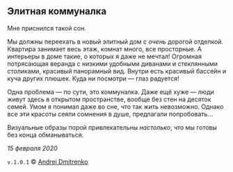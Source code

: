 ## Элитная коммуналка

Мне приснился такой сон.  

Мы должны переехать в новый элитный дом с _очень_ дорогой отделкой. Квартира занимает весь этаж, комнат много, все просторные. А интерьеры в доме такие, о которых я даже не мечтал! Огромная потрясающая веранда с низкими удобными диванами и стеклянными столиками, красивый панорамный вид. Внутри есть красивый бассейн и куча других плюшек. Куда ни посмотри &mdash; глаз радуется!

Одна проблема &mdash; по сути, это коммуналка. Даже ещё хуже &mdash; люди живут здесь в открытом пространстве, вообще без стен на десяток семей. Умом я понимал даже во сне, что так жить невозможно. Однако все эти красоты сеяли сомнения в душе, предлагали попробовать...   

Визуальные образы порой привлекательны _настолько_, что мы готовы без конца обманываться.

_15 февраля 2020_

`v.1.0.1` &copy; [Andrei Dmitrenko](https://admitrenko.github.io/blog)
